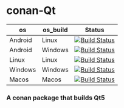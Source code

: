 # conan-Qt
| os | os_build | Status |
|---|---|---|
| Android | Linux | [![Build Status](https://dev.azure.com/bjoernstresing/bjoernstresing/_apis/build/status/Tereius.conan-Qt?branchName=master&jobName=Android&configuration=Android%20Linux)](https://dev.azure.com/bjoernstresing/bjoernstresing/_build/latest?definitionId=6&branchName=master) |
| Android | Windows | [![Build Status](https://dev.azure.com/bjoernstresing/bjoernstresing/_apis/build/status/Tereius.conan-Qt?branchName=master&jobName=Android&configuration=Android%20Windows)](https://dev.azure.com/bjoernstresing/bjoernstresing/_build/latest?definitionId=6&branchName=master) |
| Linux | Linux | [![Build Status](https://dev.azure.com/bjoernstresing/bjoernstresing/_apis/build/status/Tereius.conan-Qt?branchName=master&jobName=Linux&configuration=Linux%20Debug)](https://dev.azure.com/bjoernstresing/bjoernstresing/_build/latest?definitionId=6&branchName=master) |
| Windows | Windows | [![Build Status](https://dev.azure.com/bjoernstresing/bjoernstresing/_apis/build/status/Tereius.conan-Qt?branchName=master&jobName=Windows&configuration=Windows%20Debug)](https://dev.azure.com/bjoernstresing/bjoernstresing/_build/latest?definitionId=6&branchName=master) |
| Macos | Macos | [![Build Status](https://dev.azure.com/bjoernstresing/bjoernstresing/_apis/build/status/Tereius.conan-Qt?branchName=master&jobName=Macos&configuration=Macos%20Debug)](https://dev.azure.com/bjoernstresing/bjoernstresing/_build/latest?definitionId=6&branchName=master)

### A conan package that builds Qt5
